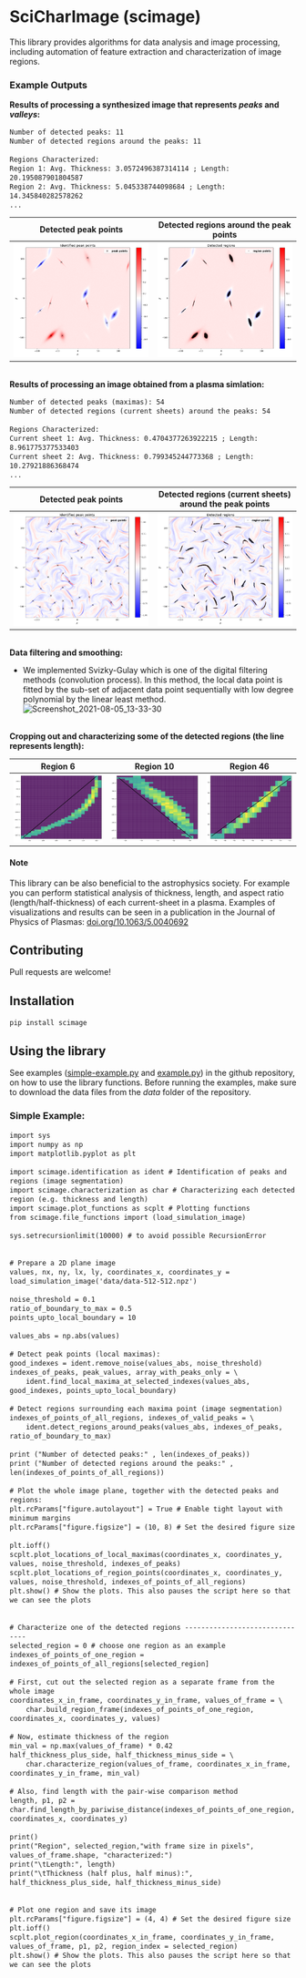 
# SciCharImage (scimage)
This library provides algorithms for data analysis and image processing, including automation of feature extraction and characterization of image regions. 

### Example Outputs
**Results of processing a synthesized image that represents *peaks* and *valleys*:**

	Number of detected peaks: 11
	Number of detected regions around the peaks: 11
	
	Regions Characterized:
	Region 1: Avg. Thickness: 3.0572496387314114 ; Length: 20.195087901804587
	Region 2: Avg. Thickness: 5.045338744098684 ; Length: 14.345840282578262
	...

Detected peak points | Detected regions around the peak points
------------ | -------------
![Detected peak points](https://github.com/scimage/scimage/blob/main/sample-results/sample-peaks.png) | ![Detected regions around each peaks point](https://github.com/scimage/scimage/blob/main/sample-results/sample-regions.png)

\
**Results of processing an image obtained from a plasma simlation:**

	Number of detected peaks (maximas): 54
	Number of detected regions (current sheets) around the peaks: 54

	Regions Characterized:
	Current sheet 1: Avg. Thickness: 0.4704377263922215 ; Length: 8.961775377533403
	Current sheet 2: Avg. Thickness: 0.799345244773368 ; Length: 10.27921886368474
	...
	

Detected peak points | Detected regions (current sheets) around the peak points
------------ | -------------
![Detected peak points](https://github.com/scimage/scimage/blob/main/sample-results/plasma-peaks.png) | ![Detected regions around each peaks point](https://github.com/scimage/scimage/blob/main/sample-results/plasma-regions.png)

\
**Data filtering and smoothing:**

- We implemented Svizky-Gulay which is one of the digital filtering methods (convolution process). In this method, the local 
  data point is fitted by the sub-set of adjacent data point sequentially with low degree polynomial by the linear least method.\
  ![Screenshot_2021-08-05_13-33-30](https://user-images.githubusercontent.com/86779335/128354740-5bc50030-3cc1-4050-a324-b30eb652e7d3.png)


\
**Cropping out and characterizing some of the detected regions (the line represents length):**

Region 6 | Region 10 | Region 46
------------ | ------------- | -------------
![Plasma Region 6](https://github.com/scimage/scimage/blob/main/sample-results/plasma-region-6-r.png) | ![Plasma Region 10](https://github.com/scimage/scimage/blob/main/sample-results/plasma-region-10-r.png) | ![Plasma Region 46](https://github.com/scimage/scimage/blob/main/sample-results/plasma-region-46-r.png)


#### Note
This library can be also beneficial to the astrophysics society. For example you can perform statistical analysis of thickness, length, and aspect ratio (length/half-thickness) of each current-sheet in a plasma. Examples of visualizations and results can be seen in a publication in the Journal of Physics of Plasmas: [doi.org/10.1063/5.0040692](https://doi.org/10.1063/5.0040692)


## Contributing
Pull requests are welcome!

## Installation
	pip install scimage

## Using the library
See examples ([simple-example.py](https://github.com/scimage/scimage/blob/main/simple-example.py) and [example.py](https://github.com/scimage/scimage/blob/main/example.py)) in the github repository, on how to use the library functions. Before running the examples, make sure to download the data files from the *data* folder of the repository.

### Simple Example:
    import sys
    import numpy as np
    import matplotlib.pyplot as plt

    import scimage.identification as ident # Identification of peaks and regions (image segmentation)
    import scimage.characterization as char # Characterizing each detected region (e.g. thickness and length)
    import scimage.plot_functions as scplt # Plotting functions
    from scimage.file_functions import (load_simulation_image)

    sys.setrecursionlimit(10000) # to avoid possible RecursionError


    # Prepare a 2D plane image
    values, nx, ny, lx, ly, coordinates_x, coordinates_y = load_simulation_image('data/data-512-512.npz')

    noise_threshold = 0.1
    ratio_of_boundary_to_max = 0.5
    points_upto_local_boundary = 10

    values_abs = np.abs(values)

    # Detect peak points (local maximas):
    good_indexes = ident.remove_noise(values_abs, noise_threshold)
    indexes_of_peaks, peak_values, array_with_peaks_only = \
        ident.find_local_maxima_at_selected_indexes(values_abs, good_indexes, points_upto_local_boundary)

    # Detect regions surrounding each maxima point (image segmentation)
    indexes_of_points_of_all_regions, indexes_of_valid_peaks = \
        ident.detect_regions_around_peaks(values_abs, indexes_of_peaks, ratio_of_boundary_to_max)

    print ("Number of detected peaks:" , len(indexes_of_peaks))
    print ("Number of detected regions around the peaks:" , len(indexes_of_points_of_all_regions))

    # Plot the whole image plane, together with the detected peaks and regions:
    plt.rcParams["figure.autolayout"] = True # Enable tight layout with minimum margins
    plt.rcParams["figure.figsize"] = (10, 8) # Set the desired figure size

    plt.ioff()
    scplt.plot_locations_of_local_maximas(coordinates_x, coordinates_y, values, noise_threshold, indexes_of_peaks)
    scplt.plot_locations_of_region_points(coordinates_x, coordinates_y, values, noise_threshold, indexes_of_points_of_all_regions)
    plt.show() # Show the plots. This also pauses the script here so that we can see the plots


    # Characterize one of the detected regions -------------------------------
    selected_region = 0 # choose one region as an example
    indexes_of_points_of_one_region = indexes_of_points_of_all_regions[selected_region]

    # First, cut out the selected region as a separate frame from the whole image
    coordinates_x_in_frame, coordinates_y_in_frame, values_of_frame = \
        char.build_region_frame(indexes_of_points_of_one_region, coordinates_x, coordinates_y, values)

    # Now, estimate thickness of the region
    min_val = np.max(values_of_frame) * 0.42
    half_thickness_plus_side, half_thickness_minus_side = \
        char.characterize_region(values_of_frame, coordinates_x_in_frame, coordinates_y_in_frame, min_val)

    # Also, find length with the pair-wise comparison method
    length, p1, p2 = char.find_length_by_pariwise_distance(indexes_of_points_of_one_region, coordinates_x, coordinates_y)

    print()
    print("Region", selected_region,"with frame size in pixels", values_of_frame.shape, "characterized:")
    print("\tLength:", length)
    print("\tThickness (half plus, half minus):", half_thickness_plus_side, half_thickness_minus_side)


    # Plot one region and save its image
    plt.rcParams["figure.figsize"] = (4, 4) # Set the desired figure size
    plt.ioff()
    scplt.plot_region(coordinates_x_in_frame, coordinates_y_in_frame, values_of_frame, p1, p2, region_index = selected_region)
    plt.show() # Show the plots. This also pauses the script here so that we can see the plots

